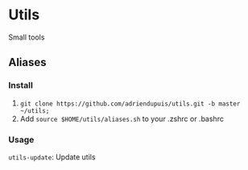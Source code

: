 Utils
=====

Small tools

Aliases
-------

### Install

1. `git clone https://github.com/adriendupuis/utils.git -b master ~/utils;`
1. Add `source $HOME/utils/aliases.sh` to your .zshrc or .bashrc

### Usage

`utils-update`: Update utils